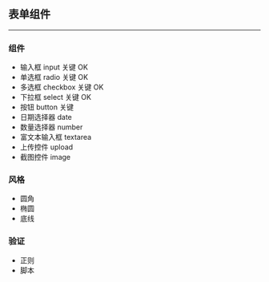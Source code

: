 ## 表单组件
***

### 组件
* 输入框 input 关键 OK
* 单选框 radio 关键 OK
* 多选框 checkbox 关键 OK
* 下拉框 select 关键 OK
* 按钮 button 关键
* 日期选择器 date
* 数量选择器 number
* 富文本输入框 textarea
* 上传控件 upload
* 截图控件 image

### 风格
* 圆角
* 椭圆
* 底线

### 验证
* 正则
* 脚本
